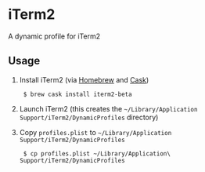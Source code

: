 iTerm2
======

A dynamic profile for iTerm2

Usage
-----

1. Install iTerm2 (via [Homebrew](http://brew.sh/) and [Cask](http://caskroom.io/))

		$ brew cask install iterm2-beta

2. Launch iTerm2 (this creates the `~/Library/Application Support/iTerm2/DynamicProfiles` directory)

3. Copy `profiles.plist` to `~/Library/Application Support/iTerm2/DynamicProfiles`

		$ cp profiles.plist ~/Library/Application\ Support/iTerm2/DynamicProfiles